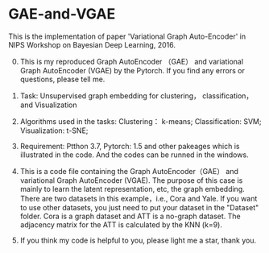 # GAE-and-VGAE
This is the implementation of paper 'Variational Graph Auto-Encoder' in NIPS Workshop on Bayesian Deep Learning, 2016. 

0. This is my reproduced Graph AutoEncoder （GAE） and variational Graph AutoEncoder (VGAE) by the Pytorch. If you find any errors or questions, please tell me.

1. Task: Unsupervised graph embedding for clustering， classification， and Visualization

2. Algorithms used in the tasks:
Clustering： k-means; 
Classification: SVM; 
Visualization: t-SNE;

3. Requirement: Ptthon 3.7, Pytorch: 1.5 and other pakeages which is illustrated in the code. And the codes can be runned in the windows.

4. This is a code file containing the Graph AutoEncoder（GAE） and variational Graph AutoEncoder (VGAE). 
The purpose of this case is mainly to learn the latent representation, etc, the graph embedding. There are two datasets in this example，i.e., Cora and Yale. If you want to use other datasets, you just need to put your dataset in the "Dataset" folder. Cora is a graph dataset and ATT is a no-graph dataset. The adjacency matrix for the ATT is calculated by the KNN (k=9).

5. If you think my code is helpful to you, please light me a star, thank you.
